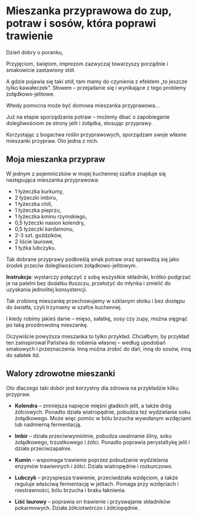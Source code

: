 # Mieszanka przyprawowa do zup, potraw i sosów, która poprawi trawienie

Dzień dobry o poranku,

Przyjęciom, świętom, imprezom zazwyczaj towarzyszy porządnie i smakowicie zastawiony stół.

A gdzie pojawia się taki stół, tam mamy do czynienia z efektem „to jeszcze tylko kawałeczek”. Słowem – przejadanie się i wynikające z tego problemy żołądkowo-jelitowe.

Wtedy pomocna może być domowa mieszanka przyprawowa…

Już na etapie sporządzania potraw – możemy dbać o zapobieganie dolegliwościom ze strony jelit i żołądka, stosując przyprawy.

Korzystając z bogactwa roślin przyprawowych, sporządzam swoje własne mieszanki przypraw. Oto jedna z nich.

## Moja mieszanka przypraw

W jednym z pojemniczków w mojej kuchennej szafce znajduje się następująca mieszanka przyprawowa:

- 1 łyżeczka kurkumy,
- 2 łyżeczki imbiru,
- 1 łyżeczka chili,
- 1 łyżeczka pieprzu,
- 1 łyżeczka kminu rzymskiego,
- 0,5 łyżeczki nasion kolendry,
- 0,5 łyżeczki kardamonu,
- 2-3 szt. goździków,
- 2 liście laurowe,
- 1 łyżka lubczyku.

Tak dobrane przyprawy podkreślą smak potraw oraz sprawdzą się jako _środek_ przeciw dolegliwościom żołądkowo-jelitowym.

**Instrukcja**: wystarczy połączyć z sobą wszystkie składniki, krótko podgrzać je na patelni bez dodatku tłuszczu, przełożyć do młynka i zmielić do uzyskania jednolitej konsystencji.

Tak zrobioną mieszankę przechowujemy w szklanym słoiku i bez dostępu do światła, czyli trzymamy w szafce kuchennej.

I kiedy robimy jakieś danie – mięso, sałatkę, sosy czy zupy, można sięgnąć po taką prozdrowotną mieszankę.

Oczywiście powyższa mieszanka to tylko przykład. Chciałbym, by przykład ten zainspirował Państwa do robienia własnej – według upodobań smakowych i przeznaczenia. Inną można zrobić do dań, inną do sosów, inną do sałatek itd.

## Walory zdrowotne mieszanki

Oto dlaczego taki dobór jest korzystny dla zdrowia na przykładzie kilku przypraw.

- **Kolendra** – zmniejsza napięcie mięśni gładkich jelit, a także dróg żółciowych. Ponadto działa wiatropędnie, pobudza też wydzielanie soku żołądkowego. Może więc pomóc w bólu brzucha wywołanym wzdęciami lub nadmierną fermentacją.

- **Imbir** – działa przeciwwymiotnie, pobudza uwalnianie śliny, soku żołądkowego, trzustkowego i żółci. Ponadto poprawia perystaltykę jelit i działa przeciwzapalnie.

- **Kumin** – wspomaga trawienie poprzez pobudzanie wydzielania enzymów trawiennych i żółci. Działa wiatropędnie i rozkurczowo.

- **Lubczyk** – przyspiesza trawienie, przeciwdziała wzdęciom, a także reguluje właściwą fermentację w jelitach. Pomaga przy wzdęciach i niestrawności, bólu brzucha i braku łaknienia.

- **Liść laurowy** – poprawia on trawienie i przyswajanie składników pokarmowych. Działa żółciotwórczo i żółciopędnie.

